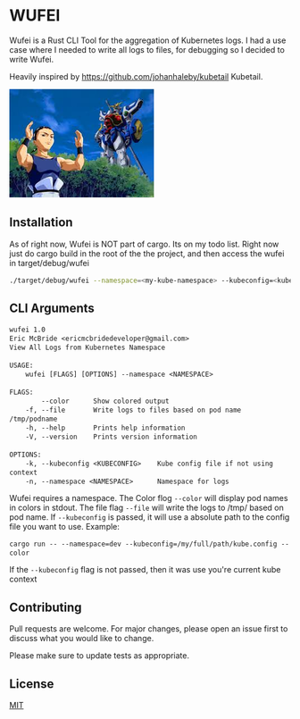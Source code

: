 # WUFEI
Wufei is a Rust CLI Tool for the aggregation of Kubernetes logs. I had a use case where I needed to write all logs to files, for debugging so I decided to write Wufei.

Heavily inspired by https://github.com/johanhaleby/kubetail Kubetail.


![Wufei](wufei.jpeg?raw=true "Wufei")

## Installation
As of right now, Wufei is NOT part of cargo.  Its on my todo list.  Right now just do cargo build in the root of the the project, and then access the wufei in target/debug/wufei
```bash
./target/debug/wufei --namespace=<my-kube-namespace> --kubeconfig=<kube.config> --color
```

## CLI Arguments
```
wufei 1.0
Eric McBride <ericmcbridedeveloper@gmail.com>
View All Logs from Kubernetes Namespace

USAGE:
    wufei [FLAGS] [OPTIONS] --namespace <NAMESPACE>

FLAGS:
        --color      Show colored output
    -f, --file       Write logs to files based on pod name /tmp/podname
    -h, --help       Prints help information
    -V, --version    Prints version information

OPTIONS:
    -k, --kubeconfig <KUBECONFIG>    Kube config file if not using context
    -n, --namespace <NAMESPACE>      Namespace for logs
```

Wufei requires a namespace.  The Color flog `--color` will display pod names in colors in stdout.  The file flag `--file` will write the logs to /tmp/<podname> based on pod name. If `--kubeconfig` is passed, it will use a absolute path to the config file you want to use.
Example: 
```
cargo run -- --namespace=dev --kubeconfig=/my/full/path/kube.config --color
```
If the `--kubeconfig` flag is not passed, then it was use you're current
kube context 


## Contributing
Pull requests are welcome. For major changes, please open an issue first to discuss what you would like to change.

Please make sure to update tests as appropriate.

## License
[MIT](https://choosealicense.com/licenses/mit/)
